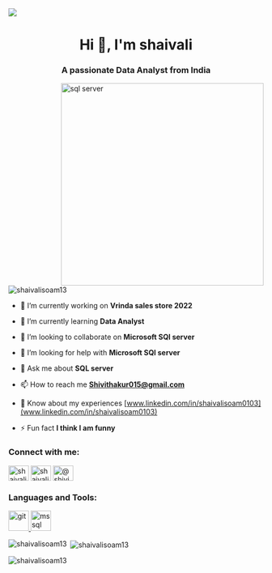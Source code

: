 <img src="https://media.licdn.com/dms/image/D5616AQGgWO0U0nQw-A/profile-displaybackgroundimage-shrink_350_1400/0/1705037687883?e=1710374400&v=beta&t=yz3IM2ZJgtFj2_Ruh3RiYmhri3UtK0dJRyJpDU9NhD0">
<h1 align="center">Hi 👋, I'm shaivali</h1>
<h3 align="center">A passionate Data Analyst from India</h3>
<img  alt ="sql server" width="400" align="right" src="https://miro.medium.com/v2/resize:fit:679/1*b1bX-G-cxPkQcDddaxcl8Q.gif">
<p align="left"> <img src="https://komarev.com/ghpvc/?username=shaivalisoam13&label=Profile%20views&color=0e75b6&style=flat" alt="shaivalisoam13" /> </p>

- 🔭 I’m currently working on **Vrinda sales store 2022**

- 🌱 I’m currently learning **Data Analyst**

- 👯 I’m looking to collaborate on **Microsoft SQl server**

- 🤝 I’m looking for help with **Microsoft SQl server**

- 💬 Ask me about **SQL server**

- 📫 How to reach me **Shivithakur015@gmail.com**

- 📄 Know about my experiences [www.linkedin.com/in/shaivalisoam0103](www.linkedin.com/in/shaivalisoam0103)

- ⚡ Fun fact **I think I am funny**

<h3 align="left">Connect with me:</h3>
<p align="left">
<a href="https://linkedin.com/in/shaivalisoam0103" target="blank"><img align="center" src="https://raw.githubusercontent.com/rahuldkjain/github-profile-readme-generator/master/src/images/icons/Social/linked-in-alt.svg" alt="shaivalisoam0103" height="30" width="40" /></a>
<a href="https://kaggle.com/shaivali soam" target="blank"><img align="center" src="https://raw.githubusercontent.com/rahuldkjain/github-profile-readme-generator/master/src/images/icons/Social/kaggle.svg" alt="shaivali soam" height="30" width="40" /></a>
<a href="https://www.youtube.com/c/@shivi9548" target="blank"><img align="center" src="https://raw.githubusercontent.com/rahuldkjain/github-profile-readme-generator/master/src/images/icons/Social/youtube.svg" alt="@shivi9548" height="30" width="40" /></a>
</p>

<h3 align="left">Languages and Tools:</h3>
<p align="left"> <a href="https://git-scm.com/" target="_blank" rel="noreferrer"> <img src="https://www.vectorlogo.zone/logos/git-scm/git-scm-icon.svg" alt="git" width="40" height="40"/> </a> <a href="https://www.microsoft.com/en-us/sql-server" target="_blank" rel="noreferrer"> <img src="https://www.svgrepo.com/show/303229/microsoft-sql-server-logo.svg" alt="mssql" width="40" height="40"/> </a> </p>

<p><img align="left" src="https://github-readme-stats.vercel.app/api/top-langs?username=shaivalisoam13&show_icons=true&locale=en&layout=compact" alt="shaivalisoam13" /></p>

<p>&nbsp;<img align="center" src="https://github-readme-stats.vercel.app/api?username=shaivalisoam13&show_icons=true&locale=en" alt="shaivalisoam13" /></p>

<p><img align="center" src="https://github-readme-streak-stats.herokuapp.com/?user=shaivalisoam13&" alt="shaivalisoam13" /></p>


<!---
shaivalisoam13/shaivalisoam13 is a ✨ special ✨ repository because its `README.md` (this file) appears on your GitHub profile.
You can click the Preview link to take a look at your changes.
--->
